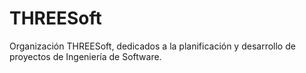 # THREESoft
Organización THREESoft, dedicados a la planificación y desarrollo de proyectos de Ingeniería de Software.

